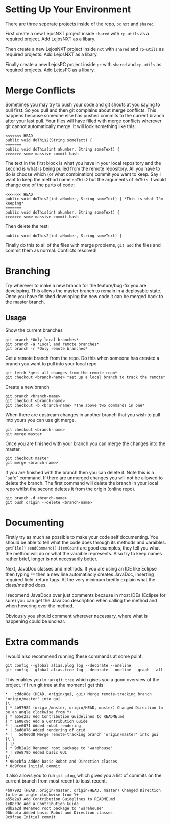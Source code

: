 # Setting Up Your Environment
There are three seperate projects inside of the repo, `pc` `nxt` and `shared`. 

First create a new LejosNXT project inside `shared` with `rp-utils` as a required project. Add LejosNXT as a libary. 

Then create a new LejosNXT project inside `nxt` with `shared` and `rp-utils` as required projects. Add LejosNXT as a libary.  

Finally create a new LejosPC project inside `pc` with `shared` and `rp-utils` as required projects. Add LejosPC as a libary.

# Merge Conflicts
Sometimes you may try to push your code and git shouts at you saying to pull first. So you pull and then git complains about merge conflicts. This happens because someone else has pushed commits to the current branch after your last pull. Your files will have filled with merge conflicts wherever git cannot automatically merge. It will look something like this:
```
<<<<<<< HEAD
public void doThis2(String someText) {
=======
public void doThis(int aNumber, String someText) {
>>>>>>> some-massive-commit-hash
```
The text in the first block is what you have in your local repository and the second is what is being pulled from the remote repository. All you have to do is choose which (or what combination) commit you want to keep. Say I want to keep the method name `doThis2` but the arguments of `doThis`. I would change one of the parts of code:
```
<<<<<<< HEAD
public void doThis2(int aNumber, String someText) { *This is what I'm keeping*
=======
public void doThis(int aNumber, String someText) {
>>>>>>> some-massive-commit-hash
```
Then delete the rest:
```
public void doThis2(int aNumber, String someText) {
```
Finally do this to all of the files with merge problems, `git add` the files and commit them as normal. Conflicts resolved!
# Branching
Try wherever to make a new branch for the feature/bug-fix you are developing. This allows the master branch to remain in a deployable state. Once you have finished developing the new code it can be merged back to the master branch.

## Usage
Show the current branches
```
git branch *Only local branches*
git branch -a *Local and remote branches*
git branch -r *Only remote branches*
```
Get a remote branch from the repo. Do this when someone has created a branch you want to pull into your local repo.
```
git fetch *gets all changes from the remote repo*
git checkout <branch-name> *set up a local branch to track the remote*
```
Create a new branch
```
git branch <branch-name>
git checkout <branch-name>
git checkout -b <branch-name> *The above two commands in one*
```
When there are upstream changes in another branch that you wish to pull into yours you can use git merge.
```
git checkout <branch-name>
git merge master
```
Once you are finished with your branch you can merge the changes into the master. 
```
git checkout master
git merge <branch-name>
```
If you are finished with the branch then you can delete it. Note this is a "safe" command. If there are unmerged changes you will not be allowed to delete the branch.
The first command will delete the branch in your local repo whilst the second deletes it from the origin (online repo).
```
git branch -d <branch-name>
git push origin --delete <branch-name> 
```

# Documenting
Firstly try as much as possible to make your code self documenting. You should be able to tell what the code does through its methods and varaibles. `getFile()` `sendCommand()` `itemCount` are good examples, they tell you what the method will do or what the varaible represents. Also try to keep names rather brief, longer is not necessarily better.

Next, JavaDoc classes and methods. If you are using an IDE like Eclipse then typing `**` then a new line automatiacly creates JavaDoc, inserting required field, return tags. At the very minimum breifly explain what the class/method does.

I recomend JavaDocs over just comments because in most IDEs (Eclipse for sure) you can get the JavaDoc description when calling the method and when hovering over the method.

Obviously you should comment wherever necessary, where what is happening could be unclear.

# Extra commands
I would also recommend running these commands at some point:
```
git config --global alias.plog log --decorate --oneline
git config --global alias.tree log --decorate --oneline --graph --all
```
This enables you to run `git tree` which gives you a good overview of the project. If I run git tree at the moment I get this:
```
*   cddc88e (HEAD, origin/gui, gui) Merge remote-tracking branch 'origin/master' into gui
|\
| * 4b97982 (origin/master, origin/HEAD, master) Changed Direction to be an angle clockwise from Y+
| * a55e2a3 Add Contribution Guidelines to README.md
| * 1e08c9c Add a Contribution Guide
* | ace6071 Added robot rendering
* | 5ad6876 Added rendering of grid
* |   5d0e0d8 Merge remote-tracking branch 'origin/master' into gui
|\ \
| |/
| * 9db2a2d Renamed root package to 'warehouse'
* | 80e879b Added basic GUI
|/
* 90bcbfa Added basic Robot and Direction classes
* 8c9fcae Initial commit
```
It also allows you to run `git plog`, which gives you a list of commits on the current branch from most recent to least recent.
```
4b97982 (HEAD, origin/master, origin/HEAD, master) Changed Direction to be an angle clockwise from Y+
a55e2a3 Add Contribution Guidelines to README.md
1e08c9c Add a Contribution Guide
9db2a2d Renamed root package to 'warehouse'
90bcbfa Added basic Robot and Direction classes
8c9fcae Initial commit
```